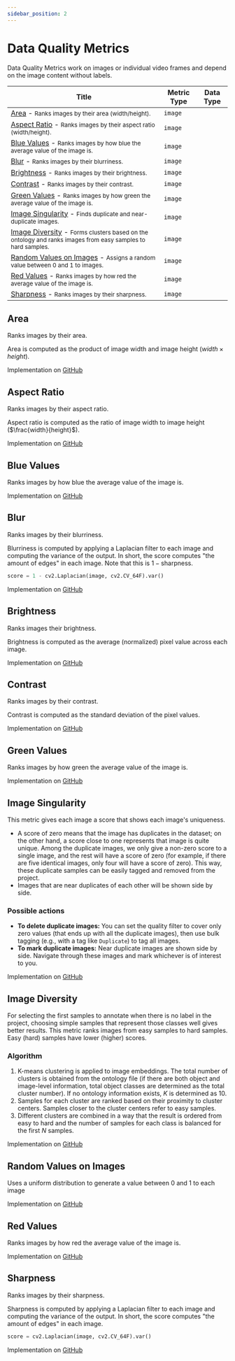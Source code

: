 ```yaml
---
sidebar_position: 2
---
```


# Data Quality Metrics

Data Quality Metrics work on images or individual video frames and depend on the image content without labels.

| Title                                                                                                                                                   | Metric Type                                                | Data Type                                                                                                          |
|---------------------------------------------------------------------------------------------------------------------------------------------------------|------------------------------------------------------------|--------------------------------------------------------------------------------------------------------------------|
| [Area](#area) - <small>Ranks images by their area (width/height).</small>                                                                               | `image`                                                    |                                                                                                                    |
| [Aspect Ratio](#aspect-ratio) - <small>Ranks images by their aspect ratio (width/height).</small>                                                       | `image`                                                    |                                                                                                                    |
| [Blue Values](#blue-values) - <small>Ranks images by how blue the average value of the image is.</small>                                                | `image`                                                    |                                                                                                                    |
| [Blur](#blur) - <small>Ranks images by their blurriness.</small>                                                                                        | `image`                                                    |                                                                                                                    |
| [Brightness](#brightness) - <small>Ranks images by their brightness.</small>                                                                            | `image`                                                    |                                                                                                                    |
| [Contrast](#contrast) - <small>Ranks images by their contrast.</small>                                                                                  | `image`                                                    |                                                                                                                    |
| [Green Values](#green-values) - <small>Ranks images by how green the average value of the image is.</small>                                             | `image`                                                    |                                                                                                                    |
| [Image Singularity](#image-singularity) - <small>Finds duplicate and near-duplicate images.</small>                                                     | `image`                                                    |                                                                                                                    |
| [Image Diversity](#image-diversity) - <small> Forms clusters based on the ontology and ranks images from easy samples to hard samples.</small> | `image`                                                    |                                                                                                                    |
| [Random Values on Images](#random-values-on-images) - <small>Assigns a random value between 0 and 1 to images.</small>                                  | `image`                                                    |                                                                                                                    |
| [Red Values](#red-values) - <small>Ranks images by how red the average value of the image is.</small>                                                   | `image`                                                    |                                                                                                                    |
| [Sharpness](#sharpness) - <small>Ranks images by their sharpness.</small>                                                                               | `image`                                                    |                                                                                                                    |


## Area  
Ranks images by their area.

Area is computed as the product of image width and image height ($width \times height$).
      

Implementation on [GitHub](https://github.com/encord-team/encord-active/blob/main/src/encord_active/lib/metrics/heuristic/img_features.py)

## Aspect Ratio  
Ranks images by their aspect ratio.

Aspect ratio is computed as the ratio of image width to image height ($\frac{width}{height}$).
  

Implementation on [GitHub](https://github.com/encord-team/encord-active/blob/main/src/encord_active/lib/metrics/heuristic/img_features.py)

## Blue Values  
Ranks images by how blue the average value of the
                    image is.  

Implementation on [GitHub](https://github.com/encord-team/encord-active/blob/main/src/encord_active/lib/metrics/heuristic/img_features.py)

## Blur  
Ranks images by their blurriness.

Blurriness is computed by applying a Laplacian filter to each image and computing the
variance of the output. In short, the score computes "the amount of edges" in each
image. Note that this is $1 - \text{sharpness}$.

```python
score = 1 - cv2.Laplacian(image, cv2.CV_64F).var()
```
  

Implementation on [GitHub](https://github.com/encord-team/encord-active/blob/main/src/encord_active/lib/metrics/heuristic/img_features.py)

## Brightness  
Ranks images their brightness.

Brightness is computed as the average (normalized) pixel value across each image.
  

Implementation on [GitHub](https://github.com/encord-team/encord-active/blob/main/src/encord_active/lib/metrics/heuristic/img_features.py)

## Contrast  
Ranks images by their contrast.

Contrast is computed as the standard deviation of the pixel values.
  

Implementation on [GitHub](https://github.com/encord-team/encord-active/blob/main/src/encord_active/lib/metrics/heuristic/img_features.py)

## Green Values  
Ranks images by how green the average value of the
                    image is.  

Implementation on [GitHub](https://github.com/encord-team/encord-active/blob/main/src/encord_active/lib/metrics/heuristic/img_features.py)

## Image Singularity  

This metric gives each image a score that shows each image's uniqueness.  
- A score of zero means that the image has duplicates in the dataset; on the other hand, a score close to one represents that image is quite unique. Among the duplicate images, we only give a non-zero score to a single image, and the rest will have a score of zero (for example, if there are five identical images, only four will have a score of zero). This way, these duplicate samples can be easily tagged and removed from the project.    
- Images that are near duplicates of each other will be shown side by side. 
### Possible actions
- **To delete duplicate images:** You can set the quality filter to cover only zero values (that ends up with all the duplicate images), then use bulk tagging (e.g., with a tag like `Duplicate`) to tag all images.
- **To mark duplicate images:** Near duplicate images are shown side by side. Navigate through these images and mark whichever is of interest to you.

Implementation on [GitHub](https://github.com/encord-team/encord-active/blob/main/src/encord_active/lib/metrics/semantic/image_singularity.py)

## Image Diversity

For selecting the first samples to annotate when there is no label in the project, choosing simple samples that 
represent those classes well gives better results.
This metric ranks images from easy samples to hard samples. Easy (hard) samples have lower (higher) scores.  
### Algorithm
1. K-means clustering is applied to image embeddings. The total number of clusters is obtained from the ontology file 
(if there 
are both object and image-level information, total object classes are determined as the total cluster number). 
If no ontology information exists, _K_ is determined as 10.
2. Samples for each cluster are ranked based on their proximity to cluster centers. Samples closer to the cluster 
centers refer to easy samples.
3. Different clusters are combined in a way that the result is ordered from easy to hard and the number of samples for 
each class is balanced for the first _N_ samples.

Implementation on [GitHub](https://github.com/encord-team/encord-active/blob/main/src/encord_active/lib/metrics/semantic/image_diversity.py)

## Random Values on Images  
Uses a uniform distribution to generate a value between 0 and 1 to each image  

Implementation on [GitHub](https://github.com/encord-team/encord-active/blob/main/src/encord_active/lib/metrics/heuristic/random.py)

## Red Values  
Ranks images by how red the average value of the
                    image is.  

Implementation on [GitHub](https://github.com/encord-team/encord-active/blob/main/src/encord_active/lib/metrics/heuristic/img_features.py)

## Sharpness  
Ranks images by their sharpness.

Sharpness is computed by applying a Laplacian filter to each image and computing the
variance of the output. In short, the score computes "the amount of edges" in each
image.

```python
score = cv2.Laplacian(image, cv2.CV_64F).var()
```
  

Implementation on [GitHub](https://github.com/encord-team/encord-active/blob/main/src/encord_active/lib/metrics/heuristic/img_features.py)


